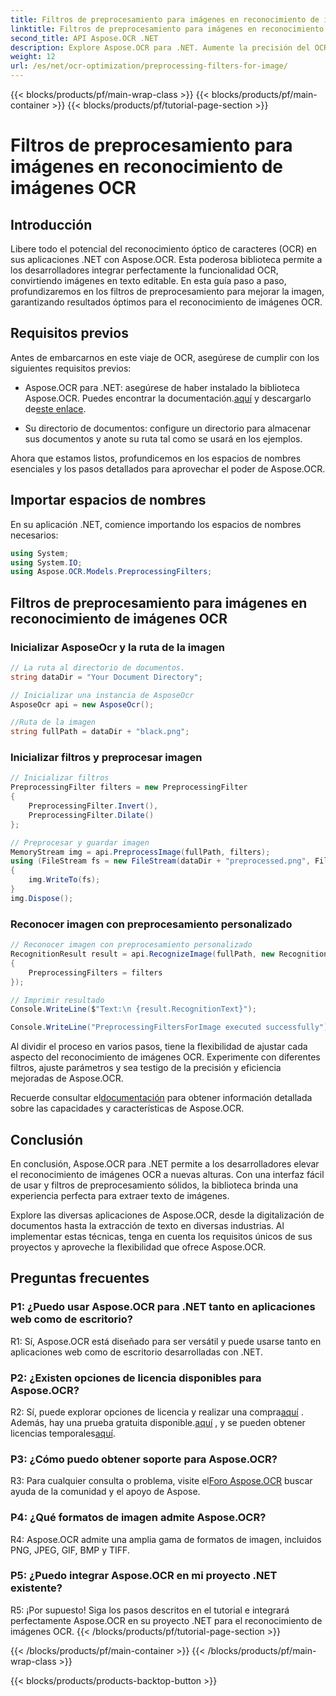```yaml
---
title: Filtros de preprocesamiento para imágenes en reconocimiento de imágenes OCR
linktitle: Filtros de preprocesamiento para imágenes en reconocimiento de imágenes OCR
second_title: API Aspose.OCR .NET
description: Explore Aspose.OCR para .NET. Aumente la precisión del OCR con filtros de preprocesamiento. Descárguelo ahora para una integración perfecta.
weight: 12
url: /es/net/ocr-optimization/preprocessing-filters-for-image/
---
```


{{< blocks/products/pf/main-wrap-class >}}
{{< blocks/products/pf/main-container >}}
{{< blocks/products/pf/tutorial-page-section >}}

# Filtros de preprocesamiento para imágenes en reconocimiento de imágenes OCR

## Introducción

Libere todo el potencial del reconocimiento óptico de caracteres (OCR) en sus aplicaciones .NET con Aspose.OCR. Esta poderosa biblioteca permite a los desarrolladores integrar perfectamente la funcionalidad OCR, convirtiendo imágenes en texto editable. En esta guía paso a paso, profundizaremos en los filtros de preprocesamiento para mejorar la imagen, garantizando resultados óptimos para el reconocimiento de imágenes OCR.

## Requisitos previos

Antes de embarcarnos en este viaje de OCR, asegúrese de cumplir con los siguientes requisitos previos:

-  Aspose.OCR para .NET: asegúrese de haber instalado la biblioteca Aspose.OCR. Puedes encontrar la documentación.[aquí](https://reference.aspose.com/ocr/net/) y descargarlo de[este enlace](https://releases.aspose.com/ocr/net/).

- Su directorio de documentos: configure un directorio para almacenar sus documentos y anote su ruta tal como se usará en los ejemplos.

Ahora que estamos listos, profundicemos en los espacios de nombres esenciales y los pasos detallados para aprovechar el poder de Aspose.OCR.

## Importar espacios de nombres

En su aplicación .NET, comience importando los espacios de nombres necesarios:

```csharp
using System;
using System.IO;
using Aspose.OCR.Models.PreprocessingFilters;
```

## Filtros de preprocesamiento para imágenes en reconocimiento de imágenes OCR

### Inicializar AsposeOcr y la ruta de la imagen

```csharp
// La ruta al directorio de documentos.
string dataDir = "Your Document Directory";

// Inicializar una instancia de AsposeOcr
AsposeOcr api = new AsposeOcr();

//Ruta de la imagen
string fullPath = dataDir + "black.png";
```

### Inicializar filtros y preprocesar imagen

```csharp
// Inicializar filtros
PreprocessingFilter filters = new PreprocessingFilter
{
    PreprocessingFilter.Invert(),
    PreprocessingFilter.Dilate()
};

// Preprocesar y guardar imagen
MemoryStream img = api.PreprocessImage(fullPath, filters);
using (FileStream fs = new FileStream(dataDir + "preprocessed.png", FileMode.OpenOrCreate))
{
    img.WriteTo(fs);
}
img.Dispose();
```

### Reconocer imagen con preprocesamiento personalizado

```csharp
// Reconocer imagen con preprocesamiento personalizado
RecognitionResult result = api.RecognizeImage(fullPath, new RecognitionSettings
{
    PreprocessingFilters = filters
});

// Imprimir resultado
Console.WriteLine($"Text:\n {result.RecognitionText}");

Console.WriteLine("PreprocessingFiltersForImage executed successfully");
```

Al dividir el proceso en varios pasos, tiene la flexibilidad de ajustar cada aspecto del reconocimiento de imágenes OCR. Experimente con diferentes filtros, ajuste parámetros y sea testigo de la precisión y eficiencia mejoradas de Aspose.OCR.

 Recuerde consultar el[documentación](https://reference.aspose.com/ocr/net/) para obtener información detallada sobre las capacidades y características de Aspose.OCR.

## Conclusión

En conclusión, Aspose.OCR para .NET permite a los desarrolladores elevar el reconocimiento de imágenes OCR a nuevas alturas. Con una interfaz fácil de usar y filtros de preprocesamiento sólidos, la biblioteca brinda una experiencia perfecta para extraer texto de imágenes.

Explore las diversas aplicaciones de Aspose.OCR, desde la digitalización de documentos hasta la extracción de texto en diversas industrias. Al implementar estas técnicas, tenga en cuenta los requisitos únicos de sus proyectos y aproveche la flexibilidad que ofrece Aspose.OCR.


## Preguntas frecuentes

### P1: ¿Puedo usar Aspose.OCR para .NET tanto en aplicaciones web como de escritorio?

R1: Sí, Aspose.OCR está diseñado para ser versátil y puede usarse tanto en aplicaciones web como de escritorio desarrolladas con .NET.

### P2: ¿Existen opciones de licencia disponibles para Aspose.OCR?

 R2: Sí, puede explorar opciones de licencia y realizar una compra[aquí](https://purchase.aspose.com/buy) . Además, hay una prueba gratuita disponible.[aquí](https://releases.aspose.com/) , y se pueden obtener licencias temporales[aquí](https://purchase.aspose.com/temporary-license/).

### P3: ¿Cómo puedo obtener soporte para Aspose.OCR?

R3: Para cualquier consulta o problema, visite el[Foro Aspose.OCR](https://forum.aspose.com/c/ocr/16) buscar ayuda de la comunidad y el apoyo de Aspose.

### P4: ¿Qué formatos de imagen admite Aspose.OCR?

R4: Aspose.OCR admite una amplia gama de formatos de imagen, incluidos PNG, JPEG, GIF, BMP y TIFF.

### P5: ¿Puedo integrar Aspose.OCR en mi proyecto .NET existente?

R5: ¡Por supuesto! Siga los pasos descritos en el tutorial e integrará perfectamente Aspose.OCR en su proyecto .NET para el reconocimiento de imágenes OCR.
{{< /blocks/products/pf/tutorial-page-section >}}

{{< /blocks/products/pf/main-container >}}
{{< /blocks/products/pf/main-wrap-class >}}

{{< blocks/products/products-backtop-button >}}
